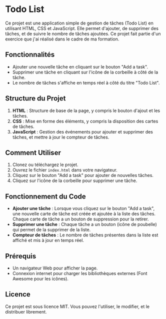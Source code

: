 # Todo List

Ce projet est une application simple de gestion de tâches (Todo List) en utilisant HTML, CSS et JavaScript. Elle permet d'ajouter, de supprimer des tâches, et de suivre le nombre de tâches ajoutées. Ce projet fait partie d'un exercice que j'ai réalisé dans le cadre de ma formation.

## Fonctionnalités

- Ajouter une nouvelle tâche en cliquant sur le bouton "Add a task".
- Supprimer une tâche en cliquant sur l'icône de la corbeille à côté de la tâche.
- Le nombre de tâches s'affiche en temps réel à côté du titre "Todo List".

## Structure du Projet

1. **HTML** : Structure de base de la page, y compris le bouton d'ajout et les tâches.
2. **CSS** : Mise en forme des éléments, y compris la disposition des cartes de tâches.
3. **JavaScript** : Gestion des événements pour ajouter et supprimer des tâches, et mettre à jour le compteur de tâches.

## Comment Utiliser

1. Clonez ou téléchargez le projet.
2. Ouvrez le fichier `index.html` dans votre navigateur.
3. Cliquez sur le bouton "Add a task" pour ajouter de nouvelles tâches.
4. Cliquez sur l'icône de la corbeille pour supprimer une tâche.

## Fonctionnement du Code

- **Ajouter une tâche** : Lorsque vous cliquez sur le bouton "Add a task", une nouvelle carte de tâche est créée et ajoutée à la liste des tâches. Chaque carte de tâche a un bouton de suppression pour la retirer.
- **Supprimer une tâche** : Chaque tâche a un bouton (icône de poubelle) qui permet de la supprimer de la liste.
- **Compteur de tâches** : Le nombre de tâches présentes dans la liste est affiché et mis à jour en temps réel.

## Prérequis

- Un navigateur Web pour afficher la page.
- Connexion internet pour charger les bibliothèques externes (Font Awesome pour les icônes).

## Licence

Ce projet est sous licence MIT. Vous pouvez l'utiliser, le modifier, et le distribuer librement.
